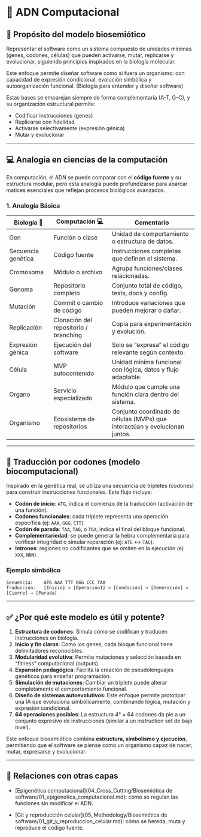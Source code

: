 # 🧬 ADN Computacional

## 🧬 Propósito del modelo biosemiótico
Representar el software como un sistema compuesto de unidades mínimas (genes, codones, células) que pueden activarse, mutar, replicarse y evolucionar, siguiendo principios inspirados en la biología molecular.

Este enfoque permite diseñar software como si fuera un organismo: con capacidad de expresión condicional, evolución simbólica y autoorganización funcional. (Biología para entender y diseñar software)

Estas bases se emparejan siempre de forma complementaria (A-T, G-C), y su organización estructural permite:
- Codificar instrucciones (genes)
- Replicarse con fidelidad
- Activarse selectivamente (expresión génica)
- Mutar y evolucionar

---

## 💻 Analogía en ciencias de la computación

En computación, el ADN se puede comparar con el **código fuente** y su estructura modular, pero esta analogía puede profundizarse para abarcar matices esenciales que reflejan procesos biológicos avanzados.

### 1. Analogía Básica

| Biología 🧬         | Computación 💻                               | Comentario                                      |
|--------------------|----------------------------------------------|-------------------------------------------------|
| Gen                | Función o clase                              | Unidad de comportamiento o estructura de datos. |
| Secuencia genética | Código fuente                                | Instrucciones completas que definen el sistema. |
| Cromosoma          | Módulo o archivo                             | Agrupa funciones/clases relacionadas.           |
| Genoma             | Repositorio completo                         | Conjunto total de código, tests, docs y config. |
| Mutación           | Commit o cambio de código                    | Introduce variaciones que pueden mejorar o dañar. |
| Replicación        | Clonación del repositorio / branching        | Copia para experimentación y evolución.         |
| Expresión génica   | Ejecución del software                       | Solo se “expresa” el código relevante según contexto. |
| Célula             | MVP autocontenido                            | Unidad mínima funcional con lógica, datos y flujo adaptable. |
| Organo             | Servicio especializado                       | Módulo que cumple una función clara dentro del sistema. |
| Organismo          | Ecosistema de repositorios                   | Conjunto coordinado de células (MVPs) que interactúan y evolucionan juntos. |

---

## 🧬 Traducción por codones (modelo biocomputacional)

Inspirado en la genética real, se utiliza una secuencia de tripletes (codones) para construir instrucciones funcionales. Este flujo incluye:

- **Codón de inicio**: `ATG`, indica el comienzo de la traducción (activación de una función).
- **Codones funcionales**: cada triplete representa una operación específica (ej: `AAA`, `GGG`, `CTT`).
- **Codón de parada**: `TAA`, `TAG`, o `TGA`, indica el final del bloque funcional.
- **Complementariedad**: se puede generar la hebra complementaria para verificar integridad o simular reparación (ej: `ATG` ↔ `TAC`).
- **Intrones**: regiones no codificantes que se omiten en la ejecución (ej: `XXX`, `NNN`).

### Ejemplo simbólico
```
Secuencia:    ATG AAA TTT GGG CCC TAA
Traducción:   [Inicio] → [Operación1] → [Condición] → [Generación] → [Cierre] → [Parada]
```

---

## ✅ ¿Por qué este modelo es útil y potente?

1. **Estructura de codones**: Simula cómo se codifican y traducen instrucciones en biología.
2. **Inicio y fin claros**: Como los genes, cada bloque funcional tiene delimitadores reconocibles.
3. **Modularidad evolutiva**: Permite mutaciones y selección basada en “fitness” computacional (outputs).
4. **Expansión pedagógica**: Facilita la creación de pseudolenguajes genéticos para enseñar programación.
5. **Simulación de mutaciones**: Cambiar un triplete puede alterar completamente el comportamiento funcional.
6. **Diseño de sistemas autoevolutivos**: Este enfoque permite prototipar una IA que evoluciona simbólicamente, combinando lógica, mutación y expresión condicional.
7. **64 operaciones posibles**: La estructura 4³ = 64 codones da pie a un conjunto expresivo de instrucciones (similar a un instruction set de bajo nivel).

Este enfoque biosemiótico combina **estructura, simbolismo y ejecución**, permitiendo que el software se piense como un organismo capaz de nacer, mutar, expresarse y evolucionar.

---

## 🔗 Relaciones con otras capas

- [Epigenética computacional](04_Cross_Cutting/Biosemiótica de software/01_epigenetica_computacional.md): cómo se regulan las funciones sin modificar el ADN.

- [Git y reproducción celular](05_Methodology/Biosemiótica de software/01_git_y_reproduccion_celular.md): cómo se hereda, muta y reproduce el código fuente.

